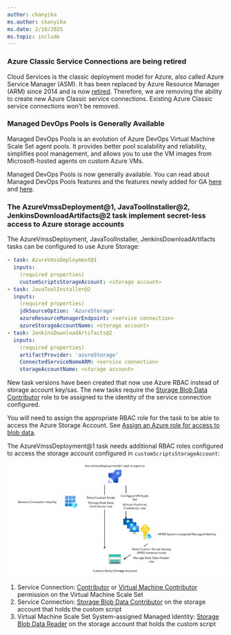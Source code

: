 ```yaml
---
author: ckanyika
ms.author: ckanyika
ms.date: 2/10/2025
ms.topic: include
---
```



### Azure Classic Service Connections are being retired

Cloud Services is the classic deployment model for Azure, also called Azure Service Manager (ASM). It has been replaced by Azure Resource Manager (ARM) since 2014 and is now [retired](https://azure.microsoft.com/updates?id=cloud-services-retirement-announcement). Therefore, we are removing the ability to create new Azure Classic service connections. Existing Azure Classic service connections won't be removed.

### Managed DevOps Pools is Generally Available

Managed DevOps Pools is an evolution of Azure DevOps Virtual Machine Scale Set agent pools. It provides better pool scalability and reliability, simplifies pool management, and allows you to use the VM images from Microsoft-hosted agents on custom Azure VMs. 

Managed DevOps Pools is now generally available. You can read about Managed DevOps Pools features and the features newly added for GA [here](https://devblogs.microsoft.com/devops/managed-devops-pools-ga/) and [here](https://aka.ms/mdp-docs).


### The AzureVmssDeployment@1, JavaToolInstaller@2, JenkinsDownloadArtifacts@2 task implement secret-less access to Azure storage accounts

The AzureVmssDeployment, JavaToolInstaller, JenkinsDownloadArtifacts tasks can be configured to use Azure Storage:

```yaml
- task: AzureVmssDeployment@1
  inputs:
    (required properties)
    customScriptsStorageAccount: <storage account>
- task: JavaToolInstaller@2
  inputs:
    (required properties)
    jdkSourceOption: 'AzureStorage'
    azureResourceManagerEndpoint: <service connection>
    azureStorageAccountName: <storage account>
- task: JenkinsDownloadArtifacts@2
  inputs:
    (required properties)
    artifactProvider: 'azureStorage'
    ConnectedServiceNameARM: <service connection>
    storageAccountName: <storage account>
```

New task versions have been created that now use Azure RBAC instead of storage account key/sas. The new tasks require the [Storage Blob Data Contributor](/azure/role-based-access-control/built-in-roles/storage#storage-blob-data-contributor) role to be assigned to the identity of the service connection configured. 

You will need to assign the appropriate RBAC role for the task to be able to access the Azure Storage Account. See [Assign an Azure role for access to blob data](https://learn.microsoft.com/azure/storage/blobs/assign-azure-role-data-access?tabs=portal).

The AzureVmssDeployment@1 task needs additional RBAC roles configured to access the storage account configured in `customScriptsStorageAccount`:

![AzureVmssDeployment@1 RBAC](AzureVmssDeployment-rbac.png "AzureVmssDeployment@1 RBAC")

1. Service Connection: [Contributor](https://learn.microsoft.com/azure/role-based-access-control/built-in-roles/privileged#contributor) or [Virtual Machine Contributor](https://learn.microsoft.com/azure/role-based-access-control/built-in-roles/compute#virtual-machine-contributor) permission on the Virtual Machine Scale Set
2. Service Connection: [Storage Blob Data Contributor](https://learn.microsoft.com/azure/role-based-access-control/built-in-roles/storage#storage-blob-data-contributor) on the storage account that holds the custom script
3. Virtual Machine Scale Set System-assigned Managed Identity: [Storage Blob Data Reader](https://learn.microsoft.com/azure/role-based-access-control/built-in-roles/storage#storage-blob-data-reader) on the storage account that holds the custom script
